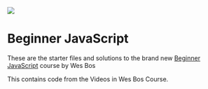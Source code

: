 ![](https://res.cloudinary.com/wesbos/image/upload/v1574876851/BJS/BJS-Social-Share.png)

# Beginner JavaScript

These are the starter files and solutions to the brand new [Beginner JavaScript](https://BeginnerJavaScript.com) course by Wes Bos

This contains code from the Videos in Wes Bos Course.